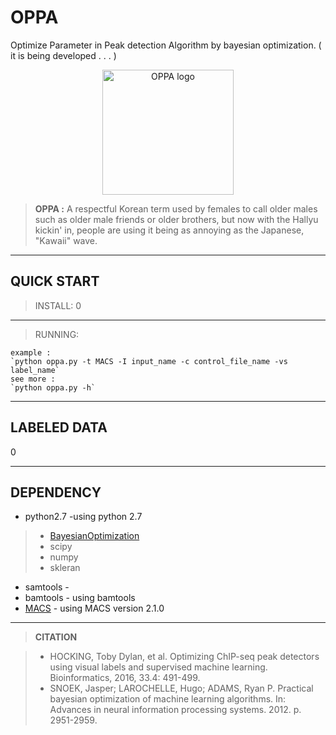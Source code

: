 OPPA
======
Optimize Parameter in Peak detection Algorithm by bayesian optimization. ( it is being developed . . . )

<p align="center">
    <img src="https://github.com/odb9402/OPPA/blob/master/oppa/oppa.jpg" alt="OPPA logo" size=50  width="210" height="200">
</p>

> **OPPA :** A respectful Korean term used by females to call older males such as older male friends or older brothers, but now with the Hallyu kickin' in, people are using it being as annoying as the Japanese, "Kawaii" wave.


--------
QUICK START
-------

>INSTALL:
>0   

---

>RUNNING:
>
	example :	
    `python oppa.py -t MACS -I input_name -c control_file_name -vs label_name`
    see more :
    `python oppa.py -h`



--------
LABELED DATA
-------
0


--------
DEPENDENCY
-------

- python2.7 -using python 2.7
 >- [BayesianOptimization](https://github.com/fmfn/BayesianOptimization)
 >- scipy
 >- numpy
 >- skleran

- samtools - 
- bamtools - using bamtools
- [MACS](https://github.com/taoliu/MACS) - using MACS version 2.1.0

---------
>**CITATION**

> - HOCKING, Toby Dylan, et al. Optimizing ChIP-seq peak detectors using visual labels and supervised machine learning. Bioinformatics, 2016, 33.4: 491-499.
> - SNOEK, Jasper; LAROCHELLE, Hugo; ADAMS, Ryan P. Practical bayesian optimization of machine learning algorithms. In: Advances in neural information processing systems. 2012. p. 2951-2959.
